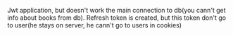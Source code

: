 Jwt application, but doesn't work the main connection to db(you cann't get info about books from db). 
Refresh token is created, but this token don't go to user(he stays on server, he cann't go to users in cookies)


